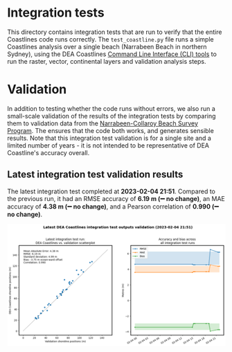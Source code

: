 
Integration tests
=================


This directory contains integration tests that are run to verify that the entire Coastlines code runs correctly. The ``test_coastline.py`` file runs a simple Coastlines analysis over a single beach (Narrabeen Beach in northern Sydney), using the DEA Coastlines [Command Line Interface (CLI) tools](../notebooks/DEACoastlines_generation_CLI.ipynb) to run the raster, vector, continental layers and validation analysis steps.
# Validation


In addition to testing whether the code runs without errors, we also run a small-scale validation of the results of the integration tests by comparing them to validation data from the [Narrabeen-Collaroy Beach Survey Program](https://doi.org/10.1038/sdata.2016.24). The ensures that the code both works, and generates sensible results. Note that this integration test validation is for a single site and a limited number of years - it is not intended to be representative of DEA Coastline's accuracy overall.
## Latest integration test validation results


The latest integration test completed at **2023-02-04 21:51**. Compared to the previous run, it had an RMSE accuracy of **6.19 m (:heavy_minus_sign: no change)**, an MAE accuracy of **4.38 m (:heavy_minus_sign: no change)**, and a Pearson correlation of **0.990 (:heavy_minus_sign: no change)**.

<img src="stats_tests.png" width="950"/>